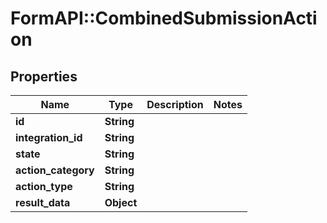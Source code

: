 # FormAPI::CombinedSubmissionAction

## Properties
Name | Type | Description | Notes
------------ | ------------- | ------------- | -------------
**id** | **String** |  | 
**integration_id** | **String** |  | 
**state** | **String** |  | 
**action_category** | **String** |  | 
**action_type** | **String** |  | 
**result_data** | **Object** |  | 


